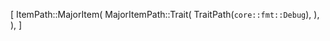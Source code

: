 [
    ItemPath::MajorItem(
        MajorItemPath::Trait(
            TraitPath(`core::fmt::Debug`),
        ),
    ),
]